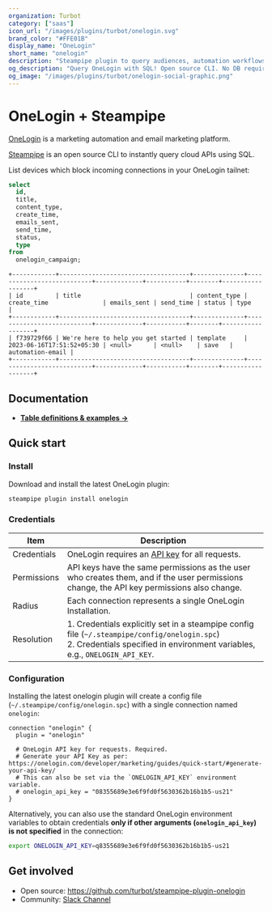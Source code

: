 ```yaml
---
organization: Turbot
category: ["saas"]
icon_url: "/images/plugins/turbot/onelogin.svg"
brand_color: "#FFE01B"
display_name: "OneLogin"
short_name: "onelogin"
description: "Steampipe plugin to query audiences, automation workflows, campaigns, and more from OneLogin."
og_description: "Query OneLogin with SQL! Open source CLI. No DB required."
og_image: "/images/plugins/turbot/onelogin-social-graphic.png"
---
```


# OneLogin + Steampipe

[OneLogin](https://onelogin.com) is a marketing automation and email marketing platform.

[Steampipe](https://steampipe.io) is an open source CLI to instantly query cloud APIs using SQL.

List devices which block incoming connections in your OneLogin tailnet:

```sql
select
  id,
  title,
  content_type,
  create_time,
  emails_sent,
  send_time,
  status,
  type
from
  onelogin_campaign;
```

```
+------------+------------------------------------+--------------+---------------------------+-------------+-----------+--------+------------------+
| id         | title                              | content_type | create_time               | emails_sent | send_time | status | type             |
+------------+------------------------------------+--------------+---------------------------+-------------+-----------+--------+------------------+
| f739729f66 | We're here to help you get started | template     | 2023-06-16T17:51:52+05:30 | <null>      | <null>    | save   | automation-email |
+------------+------------------------------------+--------------+---------------------------+-------------+-----------+--------+------------------+
```

## Documentation

- **[Table definitions & examples →](/plugins/turbot/onelogin/tables)**

## Quick start

### Install

Download and install the latest OneLogin plugin:

```bash
steampipe plugin install onelogin
```

### Credentials

| Item        | Description                                                                                                                                                                                           |
| ----------- | ----------------------------------------------------------------------------------------------------------------------------------------------------------------------------------------------------- |
| Credentials | OneLogin requires an [API key](https://onelogin.com/developer/marketing/guides/quick-start/#generate-your-api-key/) for all requests.                                                               |
| Permissions | API keys have the same permissions as the user who creates them, and if the user permissions change, the API key permissions also change.                                                             |
| Radius      | Each connection represents a single OneLogin Installation.                                                                                                                                           |
| Resolution  | 1. Credentials explicitly set in a steampipe config file (`~/.steampipe/config/onelogin.spc`)<br />2. Credentials specified in environment variables, e.g., `ONELOGIN_API_KEY`.                     |

### Configuration

Installing the latest onelogin plugin will create a config file (`~/.steampipe/config/onelogin.spc`) with a single connection named `onelogin`:

```hcl
connection "onelogin" {
  plugin = "onelogin"

  # OneLogin API key for requests. Required.
  # Generate your API Key as per: https://onelogin.com/developer/marketing/guides/quick-start/#generate-your-api-key/
  # This can also be set via the `ONELOGIN_API_KEY` environment variable.
  # onelogin_api_key = "08355689e3e6f9fd0f5630362b16b1b5-us21"
}
```

Alternatively, you can also use the standard OneLogin environment variables to obtain credentials **only if other arguments (`onelogin_api_key`) is not specified** in the connection:

```sh
export ONELOGIN_API_KEY=q8355689e3e6f9fd0f5630362b16b1b5-us21
```

## Get involved

- Open source: https://github.com/turbot/steampipe-plugin-onelogin
- Community: [Slack Channel](https://steampipe.io/community/join)
